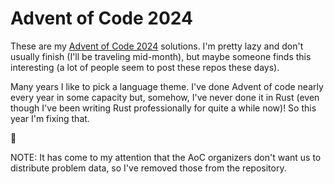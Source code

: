 # Advent of Code 2024

These are my [Advent of Code 2024](https://adventofcode.com/2024) solutions.
I'm pretty lazy and don't usually finish (I'll be traveling mid-month),
but maybe someone finds this interesting (a lot of people seem to post these repos these days).

Many years I like to pick a language theme.
I've done Advent of code nearly every year in some capacity but,
somehow, I've never done it in Rust (even though I've been writing Rust professionally for quite a while now)!
So this year I'm fixing that.

🦀

NOTE: It has come to my attention that the AoC organizers don't want us to distribute problem data,
so I've removed those from the repository.